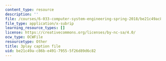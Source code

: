 ```yaml
---
content_type: resource
description: ''
file: /courses/6-033-computer-system-engineering-spring-2018/be21c49ac86be49179555f26d89d6c82_r2_-2KW76ec.srt
file_type: application/x-subrip
learning_resource_types: []
license: https://creativecommons.org/licenses/by-nc-sa/4.0/
ocw_type: OCWFile
resourcetype: Other
title: 3play caption file
uid: be21c49a-c86b-e491-7955-5f26d89d6c82
---
```

